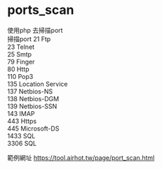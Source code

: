 # ports_scan
使用php 去掃描port<br>
掃描port 
  21 Ftp<br>
  23 Telnet<br>
  25 Smtp<br>
  79 Finger<br>
  80 Http<br>
  110 Pop3<br>
  135 Location Service <br>
  137 Netbios-NS<br>
  138 Netbios-DGM<br>
  139 Netbios-SSN<br>
  143 IMAP<br>
  443 Https<br>
  445 Microsoft-DS<br>
  1433 SQL<br>
  3306 SQL<br>
  
 範例網址 https://tool.airhot.tw/page/port_scan.html
